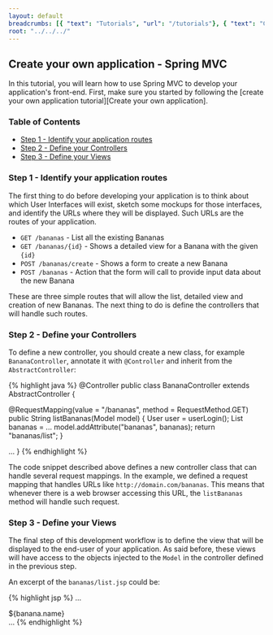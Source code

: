 ```yaml
---
layout: default
breadcrumbs: [{ "text": "Tutorials", "url": "/tutorials"}, { "text": "Create your own application", "url": "/tutorials/create-your-own-application" }, { "text": "Spring MVC", "url": "/tutorials/create-your-own-application/spring-mvc" }]
root: "../../../"
---
```


## Create your own application - Spring MVC

In this tutorial, you will learn how to use Spring MVC to develop your application's front-end.
First, make sure you started by following the [create your own application tutorial][Create your own application]. 

### Table of Contents

* [Step 1 - Identify your application routes](#step_1__identify_your_application_routers)
* [Step 2 - Define your Controllers](#step_2__define_your_application_controllers)
* [Step 3 - Define your Views](#step_3__define_your_application_views)

### Step 1 - Identify your application routes

The first thing to do before developing your application is to think about which User Interfaces will exist, sketch some mockups for those interfaces, and identify the URLs where they will be displayed. Such URLs are the routes of your application.

* ```GET /bananas``` - List all the existing Bananas
* ```GET /bananas/{id}``` - Shows a detailed view for a Banana with the given ```{id}```
* ```POST /bananas/create``` - Shows a form to create a new Banana
* ```POST /bananas``` - Action that the form will call to provide input data about the new Banana

These are three simple routes that will allow the list, detailed view and creation of new Bananas. The next thing to do is define the controllers that will handle such routes.

### Step 2 - Define your Controllers

To define a new controller, you should create a new class, for example ```BananaController```, annotate it with ```@Controller``` and inherit from the ```AbstractController```:

{% highlight java %}
@Controller
public class BananaController extends AbstractController {
	
  @RequestMapping(value = "/bananas", method = RequestMethod.GET)
  public String listBananas(Model model) {
    User user = userLogin();
    List<Banana> bananas = ...
    model.addAttribute("bananas", bananas);
    return "bananas/list";
  }

  ...
}
{% endhighlight %}

The code snippet described above defines a new controller class that can handle several request mappings. In the example, we defined a request mapping that handles URLs like ```http://domain.com/bananas```. This means that whenever there is a web browser accessing this URL, the ```listBananas``` method will handle such request.

### Step 3 - Define your Views

The final step of this development workflow is to define the view that will be displayed to the end-user of your application. As said before, these views will have access to the objects injected to the ```Model``` in the controller defined in the previous step.

An excerpt of the ```bananas/list.jsp``` could be:

{% highlight jsp %}
...
<div class="banana-list">
  <c:forEach var="banana" items="${bananas}">
    ${banana.name}<br/>
  </c:forEach>
</div>
...
{% endhighlight %}



